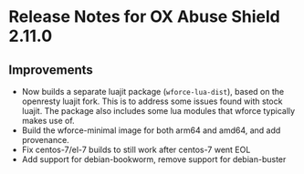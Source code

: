 # Release Notes for OX Abuse Shield 2.11.0

<!-- {% raw %} -->

## Improvements 
* Now builds a separate luajit package (`wforce-lua-dist`), based on the openresty luajit fork. This is to address some issues found with stock luajit. The package also includes some lua modules that wforce typically makes use of.
* Build the wforce-minimal image for both arm64 and amd64, and add provenance.
* Fix centos-7/el-7 builds to still work after centos-7 went EOL
* Add support for debian-bookworm, remove support for debian-buster

<!-- {% endraw %} -->